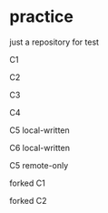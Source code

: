 # practice
just a repository for test

C1

C2

C3

C4

C5 local-written

C6 local-written

C5 remote-only

forked C1

forked C2
